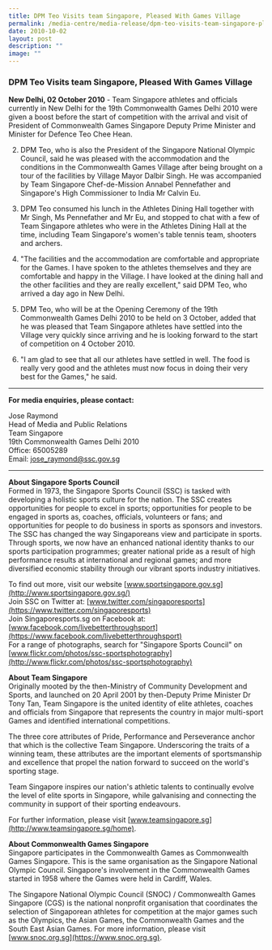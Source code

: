 ```yaml
---
title: DPM Teo Visits team Singapore, Pleased With Games Village
permalink: /media-centre/media-release/dpm-teo-visits-team-singapore-pleased-with-games-village/
date: 2010-10-02
layout: post
description: ""
image: ""
---
```

### **DPM Teo Visits team Singapore, Pleased With Games Village**

**New Delhi, 02 October 2010** - Team Singapore athletes and officials currently in New Delhi for the 19th Commonwealth Games Delhi 2010 were given a boost before the start of competition with the arrival and visit of President of Commonwealth Games Singapore Deputy Prime Minister and Minister for Defence Teo Chee Hean.

2. DPM Teo, who is also the President of the Singapore National Olympic Council, said he was pleased with the accommodation and the conditions in the Commonwealth Games Village after being brought on a tour of the facilities by Village Mayor Dalbir Singh. He was accompanied by Team Singapore Chef-de-Mission Annabel Pennefather and Singapore's High Commissioner to India Mr Calvin Eu.

3. DPM Teo consumed his lunch in the Athletes Dining Hall together with Mr Singh, Ms Pennefather and Mr Eu, and stopped to chat with a few of Team Singapore athletes who were in the Athletes Dining Hall at the time, including Team Singapore's women's table tennis team, shooters and archers.

4. "The facilities and the accommodation are comfortable and appropriate for the Games. I have spoken to the athletes themselves and they are comfortable and happy in the Village. I have looked at the dining hall and the other facilities and they are really excellent," said DPM Teo, who arrived a day ago in New Delhi.

5. DPM Teo, who will be at the Opening Ceremony of the 19th Commonwealth Games Delhi 2010 to be held on 3 October, added that he was pleased that Team Singapore athletes have settled into the Village very quickly since arriving and he is looking forward to the start of competition on 4 October 2010.

6. "I am glad to see that all our athletes have settled in well. The food is really very good and the athletes must now focus in doing their very best for the Games," he said.

---

**For media enquiries, please contact:**
<br>

Jose Raymond<br>
Head of Media and Public Relations<br>
Team Singapore<br>
19th Commonwealth Games Delhi 2010<br>
Office: 65005289<br>
Email: [jose_raymond@ssc.gov.sg](mailto:jose_raymond@ssc.gov.sg)

---

**About Singapore Sports Council**<br>
Formed in 1973, the Singapore Sports Council (SSC) is tasked with developing a holistic sports culture for the nation. The SSC creates opportunities for people to excel in sports; opportunities for people to be engaged in sports as, coaches, officials, volunteers or fans; and opportunities for people to do business in sports as sponsors and investors. The SSC has changed the way Singaporeans view and participate in sports. Through sports, we now have an enhanced national identity thanks to our sports participation programmes; greater national pride as a result of high performance results at international and regional games; and more diversified economic stability through our vibrant sports industry initiatives.

To find out more, visit our website [www.sportsingapore.gov.sg](http://www.sportsingapore.gov.sg/)
<br>
Join SSC on Twitter at: [www.twitter.com/singaporesports](https://www.twitter.com/singaporesports)
<br>
Join Singaporesports.sg on Facebook at: [www.facebook.com/livebetterthroughsport](https://www.facebook.com/livebetterthroughsport)
<br>
For a range of photographs, search for "Singapore Sports Council" on [www.flickr.com/photos/ssc-sportsphotography](http://www.flickr.com/photos/ssc-sportsphotography)

**About Team Singapore**<br>
Originally mooted by the then-Ministry of Community Development and Sports, and launched on 20 April 2001 by then-Deputy Prime Minister Dr Tony Tan, Team Singapore is the united identity of elite athletes, coaches and officials from Singapore that represents the country in major multi-sport Games and identified international competitions.

The three core attributes of Pride, Performance and Perseverance anchor that which is the collective Team Singapore. Underscoring the traits of a winning team, these attributes are the important elements of sportsmanship and excellence that propel the nation forward to succeed on the world's sporting stage.

Team Singapore inspires our nation's athletic talents to continually evolve the level of elite sports in Singapore, while galvanising and connecting the community in support of their sporting endeavours.

For further information, please visit [www.teamsingapore.sg](http://www.teamsingapore.sg/home).

**About Commonwealth Games Singapore**<br>
Singapore participates in the Commonwealth Games as Commonwealth Games Singapore. This is the same organisation as the Singapore National Olympic Council. Singapore's involvement in the Commonwealth Games started in 1958 where the Games were held in Cardiff, Wales.

The Singapore National Olympic Council (SNOC) / Commonwealth Games Singapore (CGS) is the national nonprofit organisation that coordinates the selection of Singaporean athletes for competition at the major games such as the Olympics, the Asian Games, the Commonwealth Games and the South East Asian Games. For more information, please visit [www.snoc.org.sg](https://www.snoc.org.sg).
